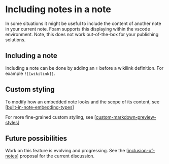 # Including notes in a note

In some situations it might be useful to include the content of another note in your current note. Foam supports this displaying within the vscode environment. Note, this does not work out-of-the-box for your publishing solutions.

## Including a note

Including a note can be done by adding an `!` before a wikilink definition. For example `![[wikilink]]`.

## Custom styling

To modify how an embedded note looks and the scope of its content, see [[built-in-note-embedding-types]]

For more fine-grained custom styling, see [[custom-markdown-preview-styles]]

## Future possibilities

Work on this feature is evolving and progressing. See the [[inclusion-of-notes]] proposal for the current discussion.


[//begin]: # "Autogenerated link references for markdown compatibility"
[built-in-note-embedding-types]: built-in-note-embedding-types.md "Built-In Note Embedding Types"
[custom-markdown-preview-styles]: custom-markdown-preview-styles.md "Custom Markdown Preview Styles"
[inclusion-of-notes]: ../../inclusion-of-notes.md "inclusion-of-notes"
[//end]: # "Autogenerated link references"
